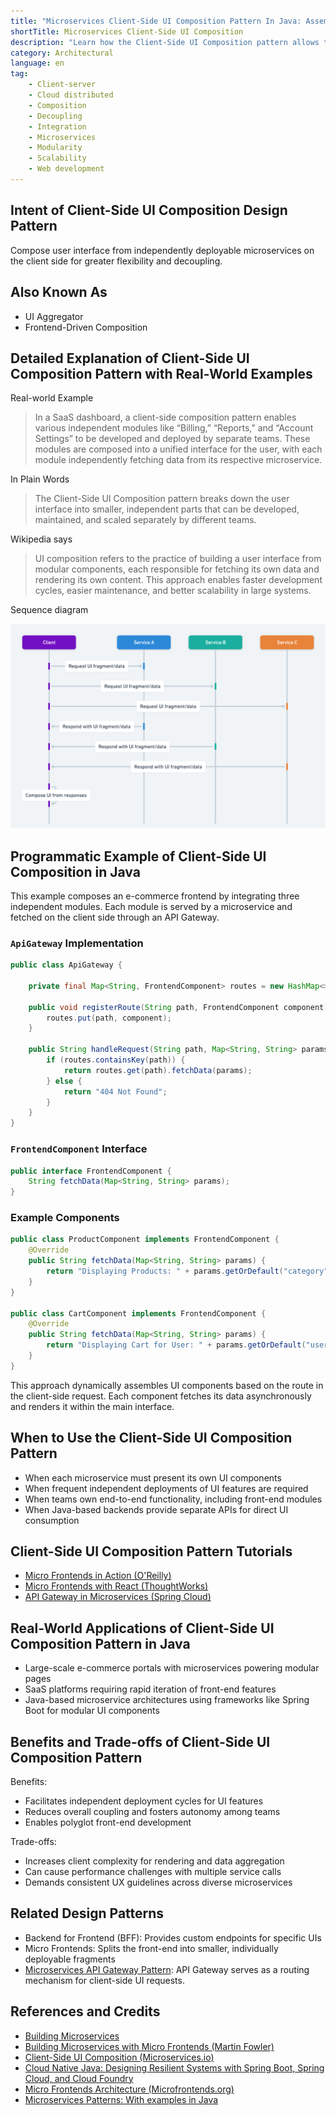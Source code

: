 ```yaml
---
title: "Microservices Client-Side UI Composition Pattern In Java: Assembling Modular UIs in Microservices Architecture"
shortTitle: Microservices Client-Side UI Composition
description: "Learn how the Client-Side UI Composition pattern allows the assembly of modular UIs on the client side, enabling independent teams to develop, deploy, and scale UI components in a microservices architecture. Discover the benefits, implementation examples, and best practices."
category: Architectural
language: en
tag:
    - Client-server
    - Cloud distributed
    - Composition
    - Decoupling
    - Integration
    - Microservices
    - Modularity
    - Scalability
    - Web development
---
```


## Intent of Client-Side UI Composition Design Pattern

Compose user interface from independently deployable microservices on the client side for greater flexibility and decoupling.

## Also Known As

* UI Aggregator
* Frontend-Driven Composition

## Detailed Explanation of Client-Side UI Composition Pattern with Real-World Examples

Real-world Example

> In a SaaS dashboard, a client-side composition pattern enables various independent modules like “Billing,” “Reports,” and “Account Settings” to be developed and deployed by separate teams. These modules are composed into a unified interface for the user, with each module independently fetching data from its respective microservice.

In Plain Words

> The Client-Side UI Composition pattern breaks down the user interface into smaller, independent parts that can be developed, maintained, and scaled separately by different teams.

Wikipedia says

> UI composition refers to the practice of building a user interface from modular components, each responsible for fetching its own data and rendering its own content. This approach enables faster development cycles, easier maintenance, and better scalability in large systems.

Sequence diagram

![Client-Side UI Composition sequence diagram](./etc/microservices-client-side-ui-composition-sequence-diagram.png)

## Programmatic Example of Client-Side UI Composition in Java

This example composes an e-commerce frontend by integrating three independent modules. Each module is served by a microservice and fetched on the client side through an API Gateway.

### `ApiGateway` Implementation

```java
public class ApiGateway {

    private final Map<String, FrontendComponent> routes = new HashMap<>();

    public void registerRoute(String path, FrontendComponent component) {
        routes.put(path, component);
    }

    public String handleRequest(String path, Map<String, String> params) {
        if (routes.containsKey(path)) {
            return routes.get(path).fetchData(params);
        } else {
            return "404 Not Found";
        }
    }
}

```

### `FrontendComponent` Interface

```java
public interface FrontendComponent {
    String fetchData(Map<String, String> params);
}
```

### Example Components

```java
public class ProductComponent implements FrontendComponent {
    @Override
    public String fetchData(Map<String, String> params) {
        return "Displaying Products: " + params.getOrDefault("category", "all");
    }
}

public class CartComponent implements FrontendComponent {
    @Override
    public String fetchData(Map<String, String> params) {
        return "Displaying Cart for User: " + params.getOrDefault("userId", "unknown");
    }
}
```

This approach dynamically assembles UI components based on the route in the client-side request. Each component fetches its data asynchronously and renders it within the main interface.

## When to Use the Client-Side UI Composition Pattern

* When each microservice must present its own UI components
* When frequent independent deployments of UI features are required
* When teams own end-to-end functionality, including front-end modules
* When Java-based backends provide separate APIs for direct UI consumption

## Client-Side UI Composition Pattern Tutorials

- [Micro Frontends in Action (O'Reilly)](https://www.oreilly.com/library/view/micro-frontends-in/9781617296873/)
- [Micro Frontends with React (ThoughtWorks)](https://www.thoughtworks.com/insights/articles/building-micro-frontends-using-react)
- [API Gateway in Microservices (Spring Cloud)](https://spring.io/guides/gs/gateway/)

## Real-World Applications of Client-Side UI Composition Pattern in Java

* Large-scale e-commerce portals with microservices powering modular pages
* SaaS platforms requiring rapid iteration of front-end features
* Java-based microservice architectures using frameworks like Spring Boot for modular UI components

## Benefits and Trade-offs of Client-Side UI Composition Pattern

Benefits:

* Facilitates independent deployment cycles for UI features
* Reduces overall coupling and fosters autonomy among teams
* Enables polyglot front-end development

Trade-offs:

* Increases client complexity for rendering and data aggregation
* Can cause performance challenges with multiple service calls
* Demands consistent UX guidelines across diverse microservices

## Related Design Patterns

* Backend for Frontend (BFF): Provides custom endpoints for specific UIs
* Micro Frontends: Splits the front-end into smaller, individually deployable fragments
* [Microservices API Gateway Pattern](https://java-design-patterns.com/patterns/microservices-api-gateway/): API Gateway serves as a routing mechanism for client-side UI requests.

## References and Credits

* [Building Microservices](https://amzn.to/3UACtrU)
* [Building Microservices with Micro Frontends (Martin Fowler)](https://martinfowler.com/articles/micro-frontends.html)
* [Client-Side UI Composition (Microservices.io)](https://microservices.io/patterns/client-side-ui-composition.html)
* [Cloud Native Java: Designing Resilient Systems with Spring Boot, Spring Cloud, and Cloud Foundry](https://amzn.to/44vDTat)
* [Micro Frontends Architecture (Microfrontends.org)](https://micro-frontends.org/)
* [Microservices Patterns: With examples in Java](https://amzn.to/3UyWD5O)
